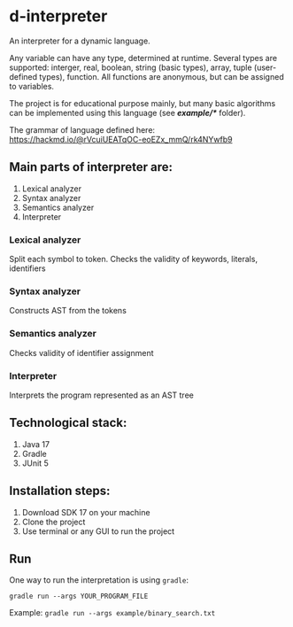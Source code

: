 # d-interpreter

An interpreter for a dynamic language.

Any variable can have any type, determined at runtime. Several types are supported: interger, real, boolean, string (basic types), array, tuple (user-defined types), function. All functions are anonymous, but can be assigned to variables.

The project is for educational purpose mainly, but many basic algorithms can be implemented using this language (see ***example/\**** folder).

The grammar of language defined here: https://hackmd.io/@rVcuiUEATqOC-eoEZx_mmQ/rk4NYwfb9

## Main parts of interpreter are:

1. Lexical analyzer
2. Syntax analyzer
3. Semantics analyzer
4. Interpreter 

### Lexical analyzer
Split each symbol to token. Checks the validity of keywords, literals, identifiers

### Syntax analyzer
Constructs AST from the tokens

### Semantics analyzer
Checks validity of identifier assignment

### Interpreter
Interprets the program represented as an AST tree

## Technological stack:
1. Java 17
2. Gradle
3. JUnit 5

## Installation steps:
1. Download SDK 17 on your machine
2. Clone the project
3. Use terminal or any GUI to run the project


## Run
One way to run the interpretation is using `gradle`:

```gradle run --args YOUR_PROGRAM_FILE```

Example:
```gradle run --args example/binary_search.txt```

